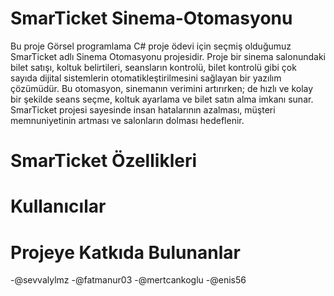 # SmarTicket Sinema-Otomasyonu
Bu proje Görsel programlama C# proje ödevi için seçmiş olduğumuz SmarTicket adlı Sinema Otomasyonu projesidir. Proje bir sinema salonundaki bilet satışı, koltuk belirtileri, seansların kontrolü, bilet kontrolü  gibi çok sayıda dijital sistemlerin otomatikleştirilmesini sağlayan bir yazılım çözümüdür. Bu otomasyon, sinemanın verimini artırırken; de hızlı ve kolay bir şekilde seans seçme, koltuk ayarlama ve bilet satın alma imkanı sunar. SmarTicket projesi sayesinde insan hatalarının azalması, müşteri memnuniyetinin artması ve salonların dolması hedeflenir.
# SmarTicket Özellikleri


# Kullanıcılar
# Projeye Katkıda Bulunanlar
-@sevvalylmz 
-@fatmanur03 
-@mertcankoglu 
-@enis56
